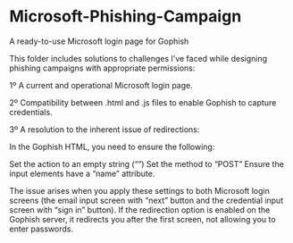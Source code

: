 # Microsoft-Phishing-Campaign
A ready-to-use Microsoft login page for Gophish

This folder includes solutions to challenges I’ve faced while designing phishing campaigns with appropriate permissions:

1º A current and operational Microsoft login page.

2º Compatibility between .html and .js files to enable Gophish to capture credentials.

3º A resolution to the inherent issue of redirections:

In the Gophish HTML, you need to ensure the following:

Set the action to an empty string (“”)
Set the method to “POST”
Ensure the input elements have a “name” attribute.

The issue arises when you apply these settings to both Microsoft login screens (the email input screen with “next” button and the credential input screen with “sign in” button). If the redirection option is enabled on the Gophish server, it redirects you after the first screen, not allowing you to enter passwords.



